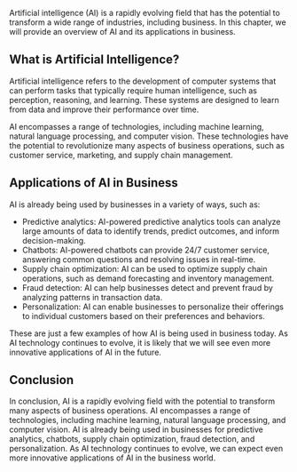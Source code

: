 
Artificial intelligence (AI) is a rapidly evolving field that has the potential to transform a wide range of industries, including business. In this chapter, we will provide an overview of AI and its applications in business.

What is Artificial Intelligence?
--------------------------------

Artificial intelligence refers to the development of computer systems that can perform tasks that typically require human intelligence, such as perception, reasoning, and learning. These systems are designed to learn from data and improve their performance over time.

AI encompasses a range of technologies, including machine learning, natural language processing, and computer vision. These technologies have the potential to revolutionize many aspects of business operations, such as customer service, marketing, and supply chain management.

Applications of AI in Business
------------------------------

AI is already being used by businesses in a variety of ways, such as:

* Predictive analytics: AI-powered predictive analytics tools can analyze large amounts of data to identify trends, predict outcomes, and inform decision-making.
* Chatbots: AI-powered chatbots can provide 24/7 customer service, answering common questions and resolving issues in real-time.
* Supply chain optimization: AI can be used to optimize supply chain operations, such as demand forecasting and inventory management.
* Fraud detection: AI can help businesses detect and prevent fraud by analyzing patterns in transaction data.
* Personalization: AI can enable businesses to personalize their offerings to individual customers based on their preferences and behaviors.

These are just a few examples of how AI is being used in business today. As AI technology continues to evolve, it is likely that we will see even more innovative applications of AI in the future.

Conclusion
----------

In conclusion, AI is a rapidly evolving field with the potential to transform many aspects of business operations. AI encompasses a range of technologies, including machine learning, natural language processing, and computer vision. AI is already being used in businesses for predictive analytics, chatbots, supply chain optimization, fraud detection, and personalization. As AI technology continues to evolve, we can expect even more innovative applications of AI in the business world.
